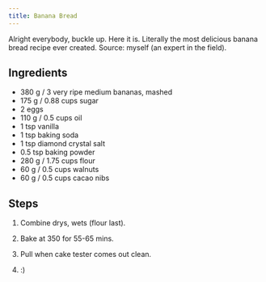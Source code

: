 ```yaml
---
title: Banana Bread
---
```


Alright everybody, buckle up. Here it is. Literally the most delicious banana bread recipe ever created. Source: myself (an expert in the field).

## Ingredients

- 380 g / 3 very ripe medium bananas, mashed
- 175 g / 0.88 cups sugar
- 2 eggs
- 110 g / 0.5 cups oil
- 1 tsp vanilla
- 1 tsp baking soda
- 1 tsp diamond crystal salt
- 0.5 tsp baking powder
- 280 g / 1.75 cups flour
- 60 g / 0.5 cups walnuts
- 60 g / 0.5 cups cacao nibs

## Steps

1. Combine drys, wets (flour last).

2. Bake at 350 for 55-65 mins.

3. Pull when cake tester comes out clean.

4. :)
